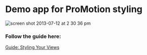# Demo app for ProMotion styling

![screen shot 2013-07-12 at 2 30 36 pm](https://f.cloud.github.com/assets/1479215/791144/50cfbb38-eb3a-11e2-9c8e-3e7d2d322904.png)

### Follow the guide here:

[Guide: Styling Your Views](https://github.com/clearsightstudio/ProMotion/wiki/Guide:-Styling-Your-Views)



